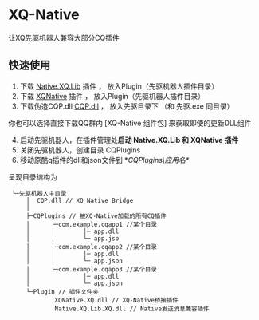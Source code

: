 # XQ-Native
让XQ先驱机器人兼容大部分CQ插件

## 快速使用

1. 下载 [Native.XQ.Lib](https://github.com/heerheer/XQ-Native/raw/master/Plugin/Native.XQ.Lib.XQ.dll) 插件 ， 放入Plugin（先驱机器人插件目录）
2. 下载 [XQNative](https://github.com/heerheer/XQ-Native/raw/master/Plugin/XQNative.XQ.dll) 插件 ， 放入Plugin（先驱机器人插件目录）
3. 下载伪造CQP.dll [CQP.dll](https://github.com/heerheer/XQ-Native/raw/master/CQP.dll) ， 放入先驱目录下 （和 先驱.exe 同目录）

你也可以选择直接下载QQ群内 [XQ-Native 组件包] 来获取即使的更新DLL组件

4. 启动先驱机器人，在插件管理处**启动 Native.XQ.Lib 和 XQNative 插件**
5. 关闭先驱机器人，创建目录 CQPlugins 
5. 移动原酷q插件的dll和json文件到  **CQPlugins\应用名\**

呈现目录结构为

```
 └─先驱机器人主目录
     │  CQP.dll // XQ Native Bridge
     │
     ├─CQPlugins // 被XQ-Native加载的所有CQ插件
     │      ├─com.example.cqapp1 //某个目录
     │      │        │─ app.dll
     │      │        └─ app.jso
     │      │─com.example.cqapp2 //某个目录
     │      │        │─ app.dll
     │      │        └─ app.json
     │      └─com.example.cqapp3 //某个目录
     │               │─ app.dll
     │               └─ app.json
     └─Plugin // 插件文件夹
             XQNative.XQ.dll // XQ-Native桥接插件
             Native.XQ.Lib.XQ.dll // Native发送消息兼容插件
```
